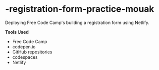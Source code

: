 # -registration-form-practice-mouak
Deploying Free Code Camp's building a registration form using Netlify.

**Tools Used**

* Free Code Camp
* codepen.io
* GitHub repositories
* codespaces
* Netlify